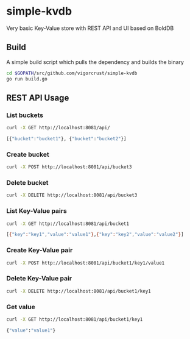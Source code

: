 # simple-kvdb
Very basic Key-Value store with REST API and UI based on BoldDB

## Build

A simple build script which pulls the dependency and builds the binary
```bash
cd $GOPATH/src/github.com/vigorcrust/simple-kvdb
go run build.go
```

## REST API Usage

### List buckets

```bash
curl -X GET http://localhost:8081/api/

[{"bucket":"bucket1"}, {"bucket":"bucket2"}]
```

### Create bucket

```bash
curl -X POST http://localhost:8081/api/bucket3
```

### Delete bucket

```bash
curl -X DELETE http://localhost:8081/api/bucket3
```

### List Key-Value pairs

```bash
curl -X GET http://localhost:8081/api/bucket1

[{"key":"key1","value":"value1"},{"key":"key2","value":"value2"}]
```

### Create Key-Value pair

```bash
curl -X POST http://localhost:8081/api/bucket1/key1/value1
```

### Delete Key-Value pair

```bash
curl -X DELETE http://localhost:8081/api/bucket1/key1
```

### Get value

```bash
curl -X GET http://localhost:8081/api/bucket1/key1

{"value":"value1"}
```

